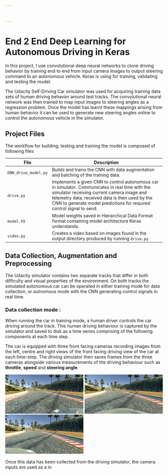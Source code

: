 ```yaml
---


---
```


# End 2 End Deep Learning for Autonomous Driving in Keras
In this project, I use convolutional deep neural networks to clone driving behavior by training end to end from input camera images to output steering command to an autonomous vehicle. Keras is using for training, validating and testing the model.</p>
The Udacity Self-Driving Car simulator was used for acquiring training data sets of human driving behavior around test tracks. The convolutional neural network was then trained to map input images to steering angles as a regression problem. Once the model has learnt these mappings arising from human behavior it can be used to generate new steering angles online to control the autonomous vehicle in the simulator.
## Project Files

The workflow for building, testing and training the model is composed of following files



| File                         | Description                                                                        |
| ---------------------------- | ---------------------------------------------------------------------------------- |
| `DNN_drive_model.py`                    | Builds and trains the CNN with data augmentation and batching of the training data.                  |
| `drive.py`                   | Implements a given CNN to control autonomous car in simulator. Communicates in real time with the simulator receiving current camera image and telemetry data, received data is then used by the CNN to generate model predictions for required control signal to send.                    |
| `model.h5`                 | Model weights saved in Hierarchical Data Format format  containing model architecture Keras understands.             |
| `video.py`                   | Creates a video based on images found in the output directory produced by running `drive.py`                                                                     |

## Data Collection, Augmentation and Preprocessing

The Udacity simulator contains two separate tracks that differ in both difficulty and visual properties of the environment. On both tracks the simulated autonomous car can be operated in either training mode for data collection, or autnomous mode with the CNN generating control signals in real time.

### Data collection mode :
 When running the car in training mode, a human driver controls the car driving around the track. This human driving behaviour is captured by the simulator and saved to disk as a time series comprising of the following components at each time step.

The car is equipped with three front facing cameras recording images from the left, centre and right views of the front facing driving view of the car at each time-step.  The driving simulator then saves frames from the three cameras alongside various measurements of the driving behaviour such as **throttle**, **speed** and **steering angle**.


<img src="https://github.com/joshwadd/End2end_Driving_Keras/blob/master/Images/left.jpg?raw=true" width="250"/> <img src="https://github.com/joshwadd/End2end_Driving_Keras/blob/master/Images/Centre.jpg?raw=true" width="250"/> <img src="https://github.com/joshwadd/End2end_Driving_Keras/blob/master/Images/right.jpg?raw=true" width="250"/>


Once this data has been collected from the driving simulator, the camera inputs are used as a in




<!--stackedit_data:
eyJoaXN0b3J5IjpbLTE2ODMyNDU3NTYsLTQwMjU0MTYyMiwtMT
A0ODA4MTQ5XX0=
-->